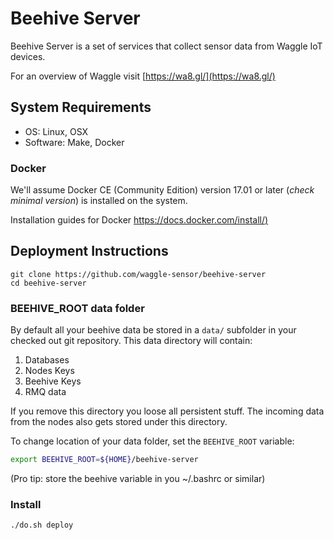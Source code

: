 <!--
waggle_topic=/beehive/introduction
-->

# Beehive Server


Beehive Server is a set of services that collect sensor data from Waggle IoT devices.


For an overview of Waggle visit [https://wa8.gl/](https://wa8.gl/)



## System Requirements

- OS: Linux, OSX
- Software: Make, Docker

### Docker

We'll assume Docker CE (Community Edition) version 17.01 or later (_check minimal version_) is installed on the system. 

Installation guides for Docker [https://docs.docker.com/install/)](https://docs.docker.com/install/)

## Deployment Instructions

```
git clone https://github.com/waggle-sensor/beehive-server
cd beehive-server
```

### BEEHIVE_ROOT data folder

By default all your beehive data be stored in a `data/` subfolder in your checked out git repository. This data directory will contain:

1. Databases 
2. Nodes Keys 
3. Beehive Keys 
4. RMQ data

If you remove this directory you loose all persistent stuff. The incoming data from the nodes also gets stored under this directory.

To change location of your data folder, set the `BEEHIVE_ROOT` variable:

```bash
export BEEHIVE_ROOT=${HOME}/beehive-server
```

(Pro tip: store the beehive variable in you ~/.bashrc or similar)


### Install
```bash
./do.sh deploy
```

